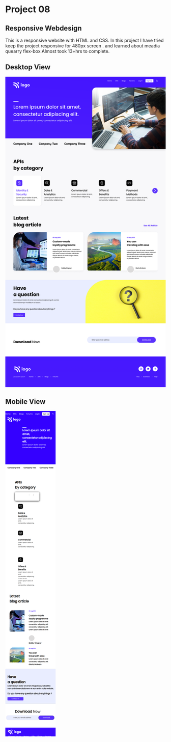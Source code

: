 # Project 08
## Responsive Webdesign

This is a responsive website with HTML and CSS.
In this project I have tried keep the project responsive for 480px screen . and learned about meadia quearry flex-box.Almost took 13+hrs to complete.
  

## Desktop View

![image](/9.png)

## Mobile View

![image](/Developer-Landing-Page.png)